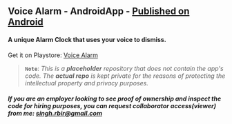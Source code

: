 ## Voice Alarm - AndroidApp - <a href="https://play.google.com/store/apps/details?id=my.app.rajanbirsingh.voicealarm">Published on Android</a> 
#### A unique Alarm Clock that uses your voice to dismiss.
Get it on Playstore: <a href="https://play.google.com/store/apps/details?id=my.app.rajanbirsingh.voicealarm"> Voice Alarm </a>

> **`Note`**: *This is a **placeholder** repository that does not contain the app's code. The **actual repo** is kept private for the reasons of protecting the intellectual property and privacy purposes.*

##### If you are an employer looking to see proof of ownership and inspect the code for hiring purposes, you can request collaborator access(viewer) from me: <a href="mailto:singh.rbir@gmail.com">singh.rbir@gmail.com</a>




